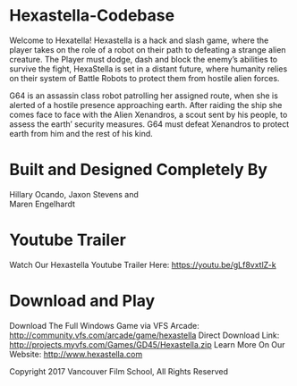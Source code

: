 # Hexastella-Codebase
Welcome to Hexatella!
Hexastella is a hack and slash game, where the player takes on the role of a robot on their path to defeating a strange alien creature. The Player must dodge, dash and block the enemy’s abilities to survive the fight, HexaStella is set in a distant future, where humanity relies on their system of Battle Robots to protect them from hostile alien forces.

G64 is an assassin class robot patrolling her assigned route, when she is alerted of a hostile presence approaching earth. After raiding the ship she comes face to face with the Alien Xenandros, a scout sent by his people, to assess the earth’ security measures. G64 must defeat Xenandros to protect earth from him and the rest of his kind.

# Built and Designed Completely By 
Hillary Ocando,
Jaxon Stevens and  
Maren Engelhardt

# Youtube Trailer

Watch Our Hexastella Youtube Trailer Here: https://youtu.be/gLf8vxtlZ-k


# Download and Play 

Download The Full Windows Game via VFS Arcade: http://community.vfs.com/arcade/game/hexastella
Direct Download Link: http://projects.myvfs.com/Games/GD45/Hexastella.zip
Learn More On Our Website: http://www.hexastella.com


Copyright 2017 Vancouver Film School, All Rights Reserved

